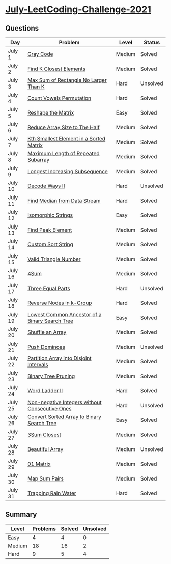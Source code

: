 # [July-LeetCoding-Challenge-2021](https://leetcode.com/explore/featured/card/july-leetcoding-challenge-2021/)


## Questions
| Day | Problem | Level | Status |
| --- | --- | --- | --- |
| July 1 | [Gray Code](https://leetcode.com/problems/gray-code/) | Medium | Solved |
| July 2 | [Find K Closest Elements](https://leetcode.com/problems/find-k-closest-elements/) | Medium | Solved |
| July 3 | [Max Sum of Rectangle No Larger Than K](https://leetcode.com/problems/max-sum-of-rectangle-no-larger-than-k/) | Hard | Unsolved |
| July 4 | [Count Vowels Permutation](https://leetcode.com/problems/count-vowels-permutation/) | Hard | Solved |
| July 5 | [Reshape the Matrix](https://leetcode.com/problems/reshape-the-matrix/) | Easy | Solved |
| July 6 | [Reduce Array Size to The Half](https://leetcode.com/problems/reduce-array-size-to-the-half/) | Medium | Solved |
| July 7 | [Kth Smallest Element in a Sorted Matrix](https://leetcode.com/problems/kth-smallest-element-in-a-sorted-matrix/) | Medium | Solved |
| July 8 | [Maximum Length of Repeated Subarray](https://leetcode.com/problems/maximum-length-of-repeated-subarray/) | Medium | Solved |
| July 9 | [Longest Increasing Subsequence](https://leetcode.com/problems/longest-increasing-subsequence/) | Medium | Solved |
| July 10 | [Decode Ways II](https://leetcode.com/problems/decode-ways-ii/) | Hard | Unsolved |
| July 11 | [Find Median from Data Stream](https://leetcode.com/problems/find-median-from-data-stream/) | Hard | Solved |
| July 12 | [Isomorphic Strings](https://leetcode.com/problems/isomorphic-strings/) | Easy | Solved |
| July 13 | [Find Peak Element](https://leetcode.com/problems/find-peak-element/) | Medium | Solved |
| July 14 | [Custom Sort String](https://leetcode.com/problems/custom-sort-string/) | Medium | Solved |
| July 15 | [Valid Triangle Number](https://leetcode.com/problems/valid-triangle-number/) | Medium | Solved |
| July 16 | [4Sum](https://leetcode.com/problems/4sum/) | Medium | Solved |
| July 17 | [Three Equal Parts](https://leetcode.com/problems/three-equal-parts/) | Hard | Unsolved |
| July 18 | [Reverse Nodes in k-Group](https://leetcode.com/problems/reverse-nodes-in-k-group/) | Hard | Solved |
| July 19 | [Lowest Common Ancestor of a Binary Search Tree](https://leetcode.com/problems/lowest-common-ancestor-of-a-binary-search-tree/) | Easy | Solved |
| July 20 | [Shuffle an Array](https://leetcode.com/problems/shuffle-an-array/) | Medium | Solved |
| July 21 | [Push Dominoes](https://leetcode.com/problems/push-dominoes/) | Medium | Unsolved |
| July 22 | [Partition Array into Disjoint Intervals](https://leetcode.com/problems/partition-array-into-disjoint-intervals/) | Medium | Solved |
| July 23 | [Binary Tree Pruning](https://leetcode.com/problems/binary-tree-pruning/) | Medium | Solved |
| July 24 | [Word Ladder II](https://leetcode.com/problems/word-ladder-ii/) | Hard | Solved |
| July 25 | [Non-negative Integers without Consecutive Ones](https://leetcode.com/problems/non-negative-integers-without-consecutive-ones/) | Hard | Unsolved |
| July 26 | [Convert Sorted Array to Binary Search Tree](https://leetcode.com/problems/convert-sorted-array-to-binary-search-tree/) | Easy | Solved |
| July 27 | [3Sum Closest](https://leetcode.com/problems/3sum-closest/) | Medium | Solved |
| July 28 | [Beautiful Array](https://leetcode.com/problems/beautiful-array/) | Medium | Unsolved |
| July 29 | [01 Matrix](https://leetcode.com/problems/01-matrix/) | Medium | Solved |
| July 30 | [Map Sum Pairs](https://leetcode.com/problems/map-sum-pairs/) | Medium | Solved |
| July 31 | [Trapping Rain Water](https://leetcode.com/problems/trapping-rain-water/) | Hard | Solved |


## Summary
| Level  | Problems | Solved | Unsolved |
| ---    | --- | --- | --- |
| Easy   | 4 | 4 | 0 |
| Medium | 18 | 16 | 2 |
| Hard   | 9 | 5 | 4 |

